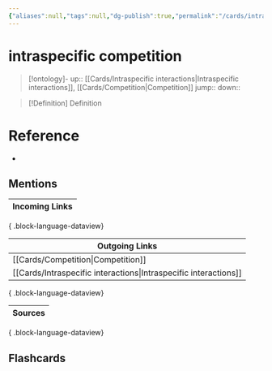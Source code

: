 ```yaml
---
{"aliases":null,"tags":null,"dg-publish":true,"permalink":"/cards/intraspecific-competition/","dgPassFrontmatter":true}
---
```


# intraspecific competition

> [!ontology]-
> up:: [[Cards/Intraspecific interactions\|Intraspecific interactions]], [[Cards/Competition\|Competition]]
> jump:: 
> down:: 

> [!Definition] Definition
> 

# Reference
- 

## Mentions

| Incoming Links |
| -------------- |

{ .block-language-dataview}

| Outgoing Links                                                      |
| ------------------------------------------------------------------- |
| [[Cards/Competition\|Competition]]                               |
| [[Cards/Intraspecific interactions\|Intraspecific interactions]] |

{ .block-language-dataview}

| Sources |
| ------- |

{ .block-language-dataview}

## Flashcards 
